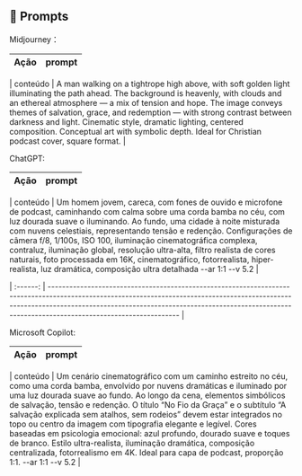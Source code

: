 ## 🧠 Prompts


Midjourney：

|   Ação   | prompt                                                                                                                                                                                                                                                                         |
| :------: | ------------------------------------------------------------------------------------------------------------------------------------------------------------------------------------------------------------------------------------------------------------------------------ |

| conteúdo | A man walking on a tightrope high above, with soft golden light illuminating the path ahead. The background is heavenly, with clouds and an ethereal atmosphere — a mix of tension and hope. The image conveys themes of salvation, grace, and redemption — with strong contrast between darkness and light. Cinematic style, dramatic lighting, centered composition. Conceptual art with symbolic depth. Ideal for Christian podcast cover, square format. |


ChatGPT:

|   Ação   | prompt                                                                                                                                                                                                                                                                         |
| :------: | ------------------------------------------------------------------------------------------------------------------------------------------------------------------------------------------------------------------------------------------------------------------------------ |

| conteúdo | Um homem jovem, careca, com fones de ouvido e microfone de podcast, caminhando com calma sobre uma corda bamba no céu, com luz dourada suave o iluminando. Ao fundo, uma cidade à noite misturada com nuvens celestiais, representando tensão e redenção. Configurações de câmera f/8, 1/100s, ISO 100, iluminação cinematográfica complexa, contraluz, iluminação global, resolução ultra-alta, filtro realista de cores naturais, foto processada em 16K, cinematográfico, fotorrealista, hiper-realista, luz dramática, composição ultra detalhada --ar 1:1 --v 5.2
 |
 
| :------: | ------------------------------------------------------------------------------------------------------------------------------------------------------------------------------------------------------------------------------------------------------------------------------ |

Microsoft Copilot:

|   Ação   | prompt                                                                                                                                                                                                                                                                         |
| :------: | ------------------------------------------------------------------------------------------------------------------------------------------------------------------------------------------------------------------------------------------------------------------------------ |

| conteúdo | Um cenário cinematográfico com um caminho estreito no céu, como uma corda bamba, envolvido por nuvens dramáticas e iluminado por uma luz dourada suave ao fundo. Ao longo da cena, elementos simbólicos de salvação, tensão e redenção. O título “No Fio da Graça” e o subtítulo “A salvação explicada sem atalhos, sem rodeios” devem estar integrados no topo ou centro da imagem com tipografia elegante e legível. Cores baseadas em psicologia emocional: azul profundo, dourado suave e toques de branco. Estilo ultra-realista, iluminação dramática, composição centralizada, fotorrealismo em 4K. Ideal para capa de podcast, proporção 1:1. --ar 1:1 --v 5.2 |


